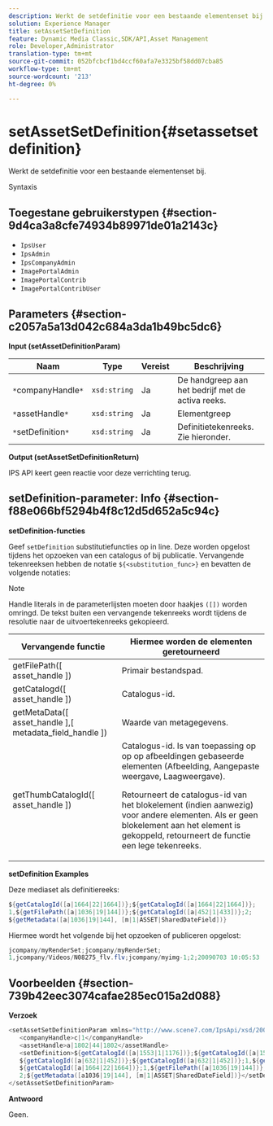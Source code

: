 ```yaml
---
description: Werkt de setdefinitie voor een bestaande elementenset bij.
solution: Experience Manager
title: setAssetSetDefinition
feature: Dynamic Media Classic,SDK/API,Asset Management
role: Developer,Administrator
translation-type: tm+mt
source-git-commit: 052bfcbcf1bd4ccf60afa7e3325bf58dd07cba85
workflow-type: tm+mt
source-wordcount: '213'
ht-degree: 0%

---
```



# setAssetSetDefinition{#setassetsetdefinition}

Werkt de setdefinitie voor een bestaande elementenset bij.

Syntaxis

## Toegestane gebruikerstypen {#section-9d4ca3a8cfe74934b89971de01a2143c}

* `IpsUser`
* `IpsAdmin`
* `IpsCompanyAdmin`
* `ImagePortalAdmin`
* `ImagePortalContrib`
* `ImagePortalContribUser`

## Parameters {#section-c2057a5a13d042c684a3da1b49bc5dc6}

**Input (setAssetDefinitionParam)**

| Naam | Type | Vereist | Beschrijving |
|---|---|---|---|
| `*`companyHandle`*` | `xsd:string` | Ja | De handgreep aan het bedrijf met de activa reeks. |
| `*`assetHandle`*` | `xsd:string` | Ja | Elementgreep |
| `*`setDefinition`*` | `xsd:string` | Ja | Definitietekenreeks. Zie hieronder. |

**Output (setAssetSetDefinitionReturn)**

IPS API keert geen reactie voor deze verrichting terug.

## setDefinition-parameter: Info {#section-f88e066bf5294b4f8c12d5d652a5c94c}

**setDefinition-functies**

Geef `setDefinition` substitutiefuncties op in line. Deze worden opgelost tijdens het opzoeken van een catalogus of bij publicatie. Vervangende tekenreeksen hebben de notatie `${<substitution_func>}` en bevatten de volgende notaties:

>[!NOTE]
>
>Handle literals in de parameterlijsten moeten door haakjes `([])` worden omringd. De tekst buiten een vervangende tekenreeks wordt tijdens de resolutie naar de uitvoertekenreeks gekopieerd.

<table id="table_A93D2C273B694C289208AA926B2597CD"> 
 <thead> 
  <tr> 
   <th colname="col1" class="entry"> Vervangende functie </th> 
   <th colname="col2" class="entry"> Hiermee worden de elementen geretourneerd </th> 
  </tr> 
 </thead>
 <tbody> 
  <tr> 
   <td colname="col1"> <span class="codeph"> getFilePath([  <span class="varname"> asset_handle  </span>])  </span> </td> 
   <td colname="col2"> Primair bestandspad. </td> 
  </tr> 
  <tr> 
   <td colname="col1"> <span class="codeph"> getCatalogd([  <span class="varname"> asset_handle  </span>])  </span> </td> 
   <td colname="col2"> Catalogus-id. </td> 
  </tr> 
  <tr> 
   <td colname="col1"> <span class="codeph"> getMetaData([  <span class="varname"> asset_handle  </span>],[  <span class="varname"> metadata_field_handle  </span>])  </span> </td> 
   <td colname="col2"> Waarde van metagegevens. </td> 
  </tr> 
  <tr> 
   <td colname="col1"> <span class="codeph"> getThumbCatalogId([  <span class="varname"> asset_handle  </span>])  </span> </td> 
   <td colname="col2"> Catalogus-id. Is van toepassing op op op afbeeldingen gebaseerde elementen (Afbeelding, Aangepaste weergave, Laagweergave). <p>Retourneert de catalogus-id van het blokelement (indien aanwezig) voor andere elementen. Als er geen blokelement aan het element is gekoppeld, retourneert de functie een lege tekenreeks. </p> </td> 
  </tr> 
 </tbody> 
</table>

**setDefinition Examples**

Deze mediaset als definitiereeks:

```java
${getCatalogId([a|1664|22|1664])};${getCatalogId([a|1664|22|1664])}; 
1,${getFilePath([a|1036|19|144])};${getCatalogId([a|452|1|433])};2; 
${getMetadata([a|1036|19|144], [m|1|ASSET|SharedDateField])}
```

Hiermee wordt het volgende bij het opzoeken of publiceren opgelost:

```java
jcompany/myRenderSet;jcompany/myRenderSet; 
1,jcompany/Videos/N08275_flv.flv;jcompany/myimg-1;2;20090703 10:05:53
```

## Voorbeelden {#section-739b42eec3074cafae285ec015a2d088}

**Verzoek**

```java
<setAssetSetDefinitionParam xmlns="http://www.scene7.com/IpsApi/xsd/2009-07-31"> 
   <companyHandle>c|1</companyHandle> 
   <assetHandle>a|1802|44|1802</assetHandle> 
   <setDefinition>${getCatalogId([a|1553|1|1176])};${getCatalogId([a|1553|1|1176])};1;img1, 
   ${getCatalogId([a|632|1|452])};${getCatalogId([a|632|1|452])};1,${getCatalogId([a|1664|22|1664])}; 
   ${getCatalogId([a|1664|22|1664])};1,${getFilePath([a|1036|19|144])};${getCatalogId([ a|452|1|433])}; 
   2;${getMetadata([a1036|19|144], [m|1|ASSET|SharedDateField])}</setDefinition> 
</setAssetSetDefinitionParam>
```

**Antwoord**

Geen.
